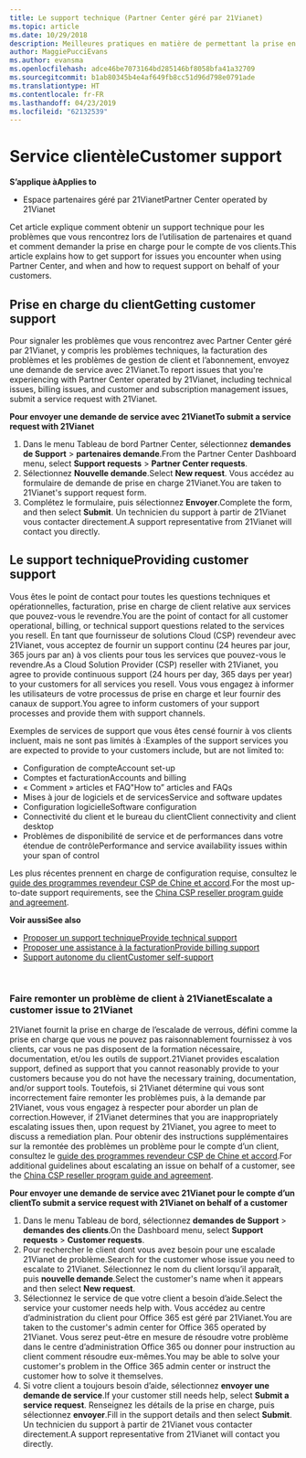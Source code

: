 ```yaml
---
title: Le support technique (Partner Center géré par 21Vianet)
ms.topic: article
ms.date: 10/29/2018
description: Meilleures pratiques en matière de permettant la prise en charge de vos clients.
author: MaggiePucciEvans
ms.author: evansma
ms.openlocfilehash: adce46be7073164bd285146bf8058bfa41a32709
ms.sourcegitcommit: b1ab80345b4e4af649fb8cc51d96d798e0791ade
ms.translationtype: HT
ms.contentlocale: fr-FR
ms.lasthandoff: 04/23/2019
ms.locfileid: "62132539"
---
```

# <a name="customer-support"></a><span data-ttu-id="60ee3-103">Service clientèle</span><span class="sxs-lookup"><span data-stu-id="60ee3-103">Customer support</span></span>

<span data-ttu-id="60ee3-104">**S’applique à**</span><span class="sxs-lookup"><span data-stu-id="60ee3-104">**Applies to**</span></span>

-   <span data-ttu-id="60ee3-105">Espace partenaires géré par 21Vianet</span><span class="sxs-lookup"><span data-stu-id="60ee3-105">Partner Center operated by 21Vianet</span></span>

<span data-ttu-id="60ee3-106">Cet article explique comment obtenir un support technique pour les problèmes que vous rencontrez lors de l’utilisation de partenaires et quand et comment demander la prise en charge pour le compte de vos clients.</span><span class="sxs-lookup"><span data-stu-id="60ee3-106">This article explains how to get support for issues you encounter when using Partner Center, and when and how to request support on behalf of your customers.</span></span> 

## <a name="getting-customer-support"></a><span data-ttu-id="60ee3-107">Prise en charge du client</span><span class="sxs-lookup"><span data-stu-id="60ee3-107">Getting customer support</span></span>

<span data-ttu-id="60ee3-108">Pour signaler les problèmes que vous rencontrez avec Partner Center géré par 21Vianet, y compris les problèmes techniques, la facturation des problèmes et les problèmes de gestion de client et l’abonnement, envoyez une demande de service avec 21Vianet.</span><span class="sxs-lookup"><span data-stu-id="60ee3-108">To report issues that you're experiencing with Partner Center operated by 21Vianet, including technical issues, billing issues, and customer and subscription management issues, submit a service request with 21Vianet.</span></span>

<span data-ttu-id="60ee3-109">**Pour envoyer une demande de service avec 21Vianet**</span><span class="sxs-lookup"><span data-stu-id="60ee3-109">**To submit a service request with 21Vianet**</span></span>

1. <span data-ttu-id="60ee3-110">Dans le menu Tableau de bord Partner Center, sélectionnez **demandes de Support** &gt; **partenaires demande**.</span><span class="sxs-lookup"><span data-stu-id="60ee3-110">From the Partner Center Dashboard menu, select **Support requests** &gt; **Partner Center requests**.</span></span>
2. <span data-ttu-id="60ee3-111">Sélectionnez **Nouvelle demande**.</span><span class="sxs-lookup"><span data-stu-id="60ee3-111">Select **New request**.</span></span> <span data-ttu-id="60ee3-112">Vous accédez au formulaire de demande de prise en charge 21Vianet.</span><span class="sxs-lookup"><span data-stu-id="60ee3-112">You are taken to 21Vianet's support request form.</span></span> 
3. <span data-ttu-id="60ee3-113">Complétez le formulaire, puis sélectionnez **Envoyer**.</span><span class="sxs-lookup"><span data-stu-id="60ee3-113">Complete the form, and then select **Submit**.</span></span> <span data-ttu-id="60ee3-114">Un technicien du support à partir de 21Vianet vous contacter directement.</span><span class="sxs-lookup"><span data-stu-id="60ee3-114">A support representative from 21Vianet will contact you directly.</span></span>

## <a name="providing-customer-support"></a><span data-ttu-id="60ee3-115">Le support technique</span><span class="sxs-lookup"><span data-stu-id="60ee3-115">Providing customer support</span></span>

<span data-ttu-id="60ee3-116">Vous êtes le point de contact pour toutes les questions techniques et opérationnelles, facturation, prise en charge de client relative aux services que pouvez-vous le revendre.</span><span class="sxs-lookup"><span data-stu-id="60ee3-116">You are the point of contact for all customer operational, billing, or technical support questions related to the services you resell.</span></span> <span data-ttu-id="60ee3-117">En tant que fournisseur de solutions Cloud (CSP) revendeur avec 21Vianet, vous acceptez de fournir un support continu (24 heures par jour, 365 jours par an) à vos clients pour tous les services que pouvez-vous le revendre.</span><span class="sxs-lookup"><span data-stu-id="60ee3-117">As a Cloud Solution Provider (CSP) reseller with 21Vianet, you agree to provide continuous support (24 hours per day, 365 days per year) to your customers for all services you resell.</span></span> <span data-ttu-id="60ee3-118">Vous vous engagez à informer les utilisateurs de votre processus de prise en charge et leur fournir des canaux de support.</span><span class="sxs-lookup"><span data-stu-id="60ee3-118">You agree to inform customers of your support processes and provide them with support channels.</span></span>  

<span data-ttu-id="60ee3-119">Exemples de services de support que vous êtes censé fournir à vos clients incluent, mais ne sont pas limités à :</span><span class="sxs-lookup"><span data-stu-id="60ee3-119">Examples of the support services you are expected to provide to your customers include, but are not limited to:</span></span>
 
-   <span data-ttu-id="60ee3-120">Configuration de compte</span><span class="sxs-lookup"><span data-stu-id="60ee3-120">Account set-up</span></span> 
-   <span data-ttu-id="60ee3-121">Comptes et facturation</span><span class="sxs-lookup"><span data-stu-id="60ee3-121">Accounts and billing</span></span> 
-   <span data-ttu-id="60ee3-122">« Comment » articles et FAQ</span><span class="sxs-lookup"><span data-stu-id="60ee3-122">"How to” articles and FAQs</span></span> 
-   <span data-ttu-id="60ee3-123">Mises à jour de logiciels et de services</span><span class="sxs-lookup"><span data-stu-id="60ee3-123">Service and software updates</span></span> 
-   <span data-ttu-id="60ee3-124">Configuration logicielle</span><span class="sxs-lookup"><span data-stu-id="60ee3-124">Software configuration</span></span> 
-   <span data-ttu-id="60ee3-125">Connectivité du client et le bureau du client</span><span class="sxs-lookup"><span data-stu-id="60ee3-125">Client connectivity and client desktop</span></span>
-   <span data-ttu-id="60ee3-126">Problèmes de disponibilité de service et de performances dans votre étendue de contrôle</span><span class="sxs-lookup"><span data-stu-id="60ee3-126">Performance and service availability issues within your span of control</span></span> 

<span data-ttu-id="60ee3-127">Les plus récentes prennent en charge de configuration requise, consultez le [guide des programmes revendeur CSP de Chine et accord](csp-program-guide-and-agreements.md).</span><span class="sxs-lookup"><span data-stu-id="60ee3-127">For the most up-to-date support requirements, see the [China CSP reseller program guide and agreement](csp-program-guide-and-agreements.md).</span></span>

<span data-ttu-id="60ee3-128">**Voir aussi**</span><span class="sxs-lookup"><span data-stu-id="60ee3-128">**See also**</span></span>

-   [<span data-ttu-id="60ee3-129">Proposer un support technique</span><span class="sxs-lookup"><span data-stu-id="60ee3-129">Provide technical support</span></span>](provide-technical-support.md)
-   [<span data-ttu-id="60ee3-130">Proposer une assistance à la facturation</span><span class="sxs-lookup"><span data-stu-id="60ee3-130">Provide billing support</span></span>](provide-billing-support.md)
-   [<span data-ttu-id="60ee3-131">Support autonome du client</span><span class="sxs-lookup"><span data-stu-id="60ee3-131">Customer self-support</span></span>](customer-self-support.md)

 
### <a name="escalate-a-customer-issue-to-21vianet"></a><span data-ttu-id="60ee3-132">Faire remonter un problème de client à 21Vianet</span><span class="sxs-lookup"><span data-stu-id="60ee3-132">Escalate a customer issue to 21Vianet</span></span> 

<span data-ttu-id="60ee3-133">21Vianet fournit la prise en charge de l’escalade de verrous, défini comme la prise en charge que vous ne pouvez pas raisonnablement fournissez à vos clients, car vous ne pas disposent de la formation nécessaire, documentation, et/ou les outils de support.</span><span class="sxs-lookup"><span data-stu-id="60ee3-133">21Vianet provides escalation support, defined as support that you cannot reasonably provide to your customers because you do not have the necessary training, documentation, and/or support tools.</span></span> <span data-ttu-id="60ee3-134">Toutefois, si 21Vianet détermine qui vous sont incorrectement faire remonter les problèmes puis, à la demande par 21Vianet, vous vous engagez à respecter pour aborder un plan de correction.</span><span class="sxs-lookup"><span data-stu-id="60ee3-134">However, if 21Vianet determines that you are inappropriately escalating issues then, upon request by 21Vianet, you agree to meet to discuss a remediation plan.</span></span> <span data-ttu-id="60ee3-135">Pour obtenir des instructions supplémentaires sur la remontée des problèmes un problème pour le compte d’un client, consultez le [guide des programmes revendeur CSP de Chine et accord](csp-program-guide-and-agreements.md).</span><span class="sxs-lookup"><span data-stu-id="60ee3-135">For additional guidelines about escalating an issue on behalf of a customer, see the [China CSP reseller program guide and agreement](csp-program-guide-and-agreements.md).</span></span>

<span data-ttu-id="60ee3-136">**Pour envoyer une demande de service avec 21Vianet pour le compte d’un client**</span><span class="sxs-lookup"><span data-stu-id="60ee3-136">**To submit a service request with 21Vianet on behalf of a customer**</span></span>

1. <span data-ttu-id="60ee3-137">Dans le menu Tableau de bord, sélectionnez **demandes de Support** &gt; **demandes des clients**.</span><span class="sxs-lookup"><span data-stu-id="60ee3-137">On the Dashboard menu, select **Support requests** &gt; **Customer requests**.</span></span>
2. <span data-ttu-id="60ee3-138">Pour rechercher le client dont vous avez besoin pour une escalade 21Vianet de problème.</span><span class="sxs-lookup"><span data-stu-id="60ee3-138">Search for the customer whose issue you need to escalate to 21Vianet.</span></span> <span data-ttu-id="60ee3-139">Sélectionnez le nom du client lorsqu’il apparaît, puis **nouvelle demande**.</span><span class="sxs-lookup"><span data-stu-id="60ee3-139">Select the customer's name when it appears and then select **New request**.</span></span>
3. <span data-ttu-id="60ee3-140">Sélectionnez le service de que votre client a besoin d’aide.</span><span class="sxs-lookup"><span data-stu-id="60ee3-140">Select the service your customer needs help with.</span></span> <span data-ttu-id="60ee3-141">Vous accédez au centre d’administration du client pour Office 365 est géré par 21Vianet.</span><span class="sxs-lookup"><span data-stu-id="60ee3-141">You are taken to the customer's admin center for Office 365 operated by 21Vianet.</span></span> <span data-ttu-id="60ee3-142">Vous serez peut-être en mesure de résoudre votre problème dans le centre d’administration Office 365 ou donner pour instruction au client comment résoudre eux-mêmes.</span><span class="sxs-lookup"><span data-stu-id="60ee3-142">You may be able to solve your customer's problem in the Office 365 admin center or instruct the customer how to solve it themselves.</span></span>
4. <span data-ttu-id="60ee3-143">Si votre client a toujours besoin d’aide, sélectionnez **envoyer une demande de service**.</span><span class="sxs-lookup"><span data-stu-id="60ee3-143">If your customer still needs help, select **Submit a service request**.</span></span> <span data-ttu-id="60ee3-144">Renseignez les détails de la prise en charge, puis sélectionnez **envoyer**.</span><span class="sxs-lookup"><span data-stu-id="60ee3-144">Fill in the support details and then select **Submit**.</span></span> <span data-ttu-id="60ee3-145">Un technicien du support à partir de 21Vianet vous contacter directement.</span><span class="sxs-lookup"><span data-stu-id="60ee3-145">A support representative from 21Vianet will contact you directly.</span></span>




 




